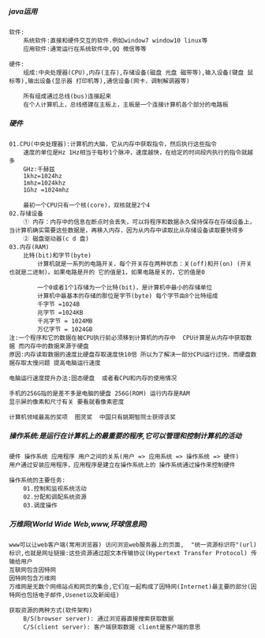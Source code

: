 ##### java运用
    软件:
        系统软件:直接和硬件交互的软件.例如window7 window10 linux等
        应用软件:通常运行在系统软件中,QQ 微信等等

    硬件:
        组成:中央处理器(CPU),内存(主存),存储设备(磁盘 光盘 磁带等),输入设备(键盘 鼠标等),输出设备(显示器 打印机等),通信设备(网卡，调制解调器等)

        所有组成通过总线(bus)连接起来
        在个人计算机上，总线搭建在主板上，主板是一个连接计算机各个部分的电路板
##### 硬件
    01.CPU(中央处理器):计算机的大脑，它从内存中获取指令，然后执行这些指令
        速度的单位是Hz 1Hz相当于每秒1个脉冲，速度越快，在给定的时间段内执行的指令就越多
        GHz:千赫兹
        1khz=1024hz
        1mhz=1024khz
        1Ghz =1024mhz

        最初一个CPU只有一个核(core)，双核就是2个4
    02.存储设备
        ① 内存：内存中的信息在断点时会丢失，可以将程序和数据永久保持保存在存储设备上，当计算机确实需要这些数据是，再移入内存，因为从内存中读取比从存储设备读取要快得多
        ② 磁盘驱动器(c d 盘)
    03.内存(RAM)
        比特(bit)和字节(byte)
            计算机就是一系列的电路开关，每个开关存在两种状态：关(off)和开(on) (开关也就是二进制)。如果电路是开的 它的值是1，如果电路是关的，它的值是0

            一个0或者1个1存储为一个比特(bit)，是计算机中最小的存储单位
            计算机中最基本的存储的那位是字节(byte) 每个字节由8个比特组成
            千字节 =1024B
            兆字节 =1024KB
            千兆字节 = 1024MB
            万亿字节 = 1024GB
    注:一个程序和它的数据在被CPU执行前必须移到计算机的内存中  CPU计算是从内存中获取数据 而内存中的数据来源于硬盘
    原因:内存读取数据的速度比硬盘存取速度快10倍 所以为了解决一部分CPU运行过快，而硬盘数据存取太慢问题 提高电脑运行速度

    电脑运行速度提升办法:固态硬盘  或者看CPU和内存的使用情况

    手机的256G指的是差不多是电脑的硬盘 256G(ROM) 运行内存是RAM
    显示屏的像素和尺寸有关 要看就看像素密度

    计算机领域最高的奖项  图灵奖  中国只有姚期智院士获得该奖

##### 操作系统:是运行在计算机上的最重要的程序,它可以管理和控制计算机的活动
    硬件 操作系统 应用程序 用户之间的关系(用户 => 应用系统 => 操作系统 => 硬件)
    用户通过安装应用程序，应用程序是建立在操作系统上的 操作系统通过操作来控制硬件

    操作系统的主要任务:
        01.控制和监视系统活动
        02.分配和调配系统资源
        03.调度操作

##### 万维网(World Wide Web,www,环球信息网)
    www可以让web客户端(常用浏览器) 访问浏览web服务器上的页面,  "统一资源标识符"(url)标识,也就是网址链接:这些资源通过超文本传输协议(Hypertext Transfer Protocol) 传输给用户
    互联网包含因特网
    因特网包含万维网
    万维网是无数个网络站点和网页的集合,它们在一起构成了因特网(Internet)最主要的部分(因特网也包括电子邮件,Usenet以及新闻组)

    获取资源的两种方式(软件架构)
        B/S(browser server): 通过浏览器直接搜索获取数据
        C/S(client server): 客户端获取数据 client是客户端的意思

